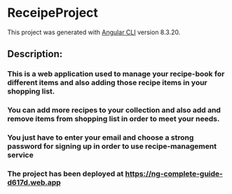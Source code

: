 # ReceipeProject

This project was generated with [Angular CLI](https://github.com/angular/angular-cli) version 8.3.20.

## Description:
### This is a web application used to manage your recipe-book for different items and also adding those recipe items in your shopping list.
### You can add more recipes to your collection and also add and remove items from shopping list in order to meet your needs.
### You just have to enter your email and choose a strong password for signing up in order to use recipe-management service
### The project has been deployed at https://ng-complete-guide-d617d.web.app
